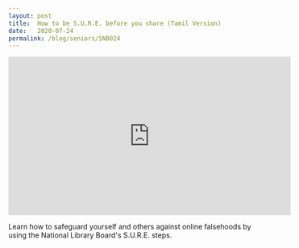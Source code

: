 ```yaml
---
layout: post
title:  How to be S.U.R.E. before you share (Tamil Version)
date:   2020-07-24
permalink: /blog/seniors/SN0024
---
```


<iframe width="560" height="315" src="https://www.youtube.com/embed/u_A8JoOeMkA" frameborder="0" allow="accelerometer; autoplay; encrypted-media; gyroscope; picture-in-picture" allowfullscreen></iframe>

Learn how to safeguard yourself and others against online falsehoods by using the National Library Board's S.U.R.E. steps.

